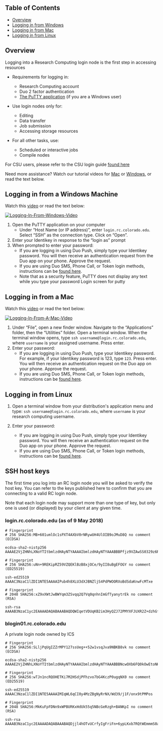 ## Table of Contents

- [Overview](#overview)
- [Logging in from Windows](#logging-in-from-a-windows-machine)
- [Logging in from Mac](#logging-in-from-a-mac)
- [Logging in from Linux](#logging-in-from-linux)

## Overview

Logging into a Research Computing login node is the first step in accessing resources  

- Requirements for logging in:
    + Research Computing account
    + Duo 2 factor authentication
    + [The PuTTY application](https://www.putty.org/) (if you are a Windows user)  

- Use login nodes only for:
    + Editing
    + Data transfer
    + Job submission
    + Accessing storage resources  

- For all other tasks, use:
    + Scheduled or interactive jobs
    + Compile nodes  

For CSU users, please refer to the CSU login guide [found here](https://www.acns.colostate.edu/hpc/#remote-login)

Need more assistance? Watch our tutorial videos for [Mac](https://www.youtube.com/watch?v=2Mnr840YdiE) or [Windows](https://youtu.be/aUVdIShW7W4), or read the text below.

## Logging in from a Windows Machine

Watch this [video](https://youtu.be/aUVdIShW7W4) or read the text below:

[![Logging-In-From-Windows-Video](https://raw.githubusercontent.com/ResearchComputing/Research-Computing-User-Tutorials/master/Logging-in/Logging-In-Windows.jpg)](https://youtu.be/aUVdIShW7W4)

1. Open the PuTTY application on your computer
    * Under “Host Name (or IP address)”, enter `login.rc.colorado.edu`. Select “SSH” as the connection type. Click on “Open”.
2. Enter your Identikey in response to the “login as” prompt
3. When prompted to enter your password:
    * If you are logging in using Duo Push, simply type your Identikey password. You will then receive an authentication request from the Duo app on your phone. Approve the request.
    * If you are using Duo SMS, Phone Call, or Token login methods, instructions can be [found here](https://github.com/ResearchComputing/Research-Computing-User-Tutorials/wiki/Logging-in-with-Duo).
    * Note that as a security feature, PuTTY does not display any text while you type your password
Login screen for putty
<!--
![Logging-in-example-screen](https://raw.githubusercontent.com/ResearchComputing/Research-Computing-User-Tutorials/master/Logging-in/Logging-In-Pic1.png)
-->

## Logging in from a Mac

Watch this [video](https://www.youtube.com/watch?v=2Mnr840YdiE) or read the text below:

[![Logging-In-From-A-Mac-Video](https://raw.githubusercontent.com/ResearchComputing/Research-Computing-User-Tutorials/master/Logging-in/Logging-In-Mac-Vid.jpg)](https://www.youtube.com/watch?v=2Mnr840YdiE)

1. Under “File”, open a new finder window. Navigate to the “Applications” folder, then the “Utilities” folder. Open a terminal window. When the terminal window opens, type `ssh username@login.rc.colorado.edu`, where `username` is your assigned username. Press enter.
2. Enter your password:
    * If you are logging in using Duo Push, type your Identikey password. For example, if your Identikey password is 123, type `123`. Press enter. You will then receive an authentication request on the Duo app on your phone. Approve the request.
    * If you are using Duo SMS, Phone Call, or Token login methods, instructions can be [found here](https://github.com/ResearchComputing/Research-Computing-User-Tutorials/wiki/Logging-in-with-Duo).

## Logging in from Linux

1. Open a terminal window from your distribution's application menu and type: `ssh username@login.rc.colorado.edu`, where `username` is your research computing username.

2. Enter your password:
    * If you are logging in using Duo Push, simply type your Identikey password. You will then receive an authentication request on the Duo app on your phone. Approve the request.
    * If you are using Duo SMS, Phone Call, or Token login methods, instructions can be [found here](https://github.com/ResearchComputing/Research-Computing-User-Tutorials/wiki/Logging-in-with-Duo).

## SSH host keys

The first time you log into an RC login node you will be asked to verify the host key. You can refer to the keys published here to confirm that you are connecting to a valid RC login node.

Note that each login node may support more than one type of key, but only one is used (or displayed) by your client at any given time.

### login.rc.colorado.edu (as of 9 May 2018)

```
# Fingerprint
# 256 SHA256:MB+601umlOc1sPXT4AXbV0rNRywUH4UlOIB9oJMuD8Q no comment (ECDSA)

ecdsa-sha2-nistp256 AAAAE2VjZHNhLXNoYTItbmlzdHAyNTYAAAAIbmlzdHAyNTYAAABBBPfjz9VZAwSS0329z6RNZQDNrN3vU1YcthmBRqQAgxmDxBVPJzhazEzKqigoWuuQDHNzfm+05xTOYAmcnL3V7tc=
```

```
# Fingerprint
# 256 SHA256:uNn+9REKipRZ59VZQEKlBzB8xjOCe/9yII8uBgEFOGY no comment (ED25519)

ssh-ed25519 AAAAC3NzaC1lZDI1NTE5AAAAIPub4h8XLU3dXJBNZljS4PdPWOORXoBdSdaKnwFcMTxe
```

```
# Fingerprint
# 2048 SHA256:xZ9xXWtJwBWYqm3ZSvqq2Q7Vq0qnhnImGfTyanytrEk no comment (RSA)

ssh-rsa AAAAB3NzaC1yc2EAAAADAQABAAABAQDQWIqetVDUqKB2im3HyQZJ72PMYXFJUXR2Z+dzhGfOERABAV6m0fKcVcPrBjX9SYR4QYbxR+Yu2bIDDxpK+PZs2sAy/LU4po9mZUN8VAWBE0rwgcEvKfbQriwyhkdqdjEEzbEN5FTx05iYMN2o2vpshmi3dUpHaKMZPI0bhQKmwjM3bf77gpxXWNANsGIag0SdX4bmiWYQhR+CnzUJUis9DVOpVNfN+Jtw4IgnuJedehkZi/z/v7JKvV26jIxXmdq6+VkRCpoVnL3pJkoU5e4vaSc4V5kvgfI9G4tj6BEDGsRgHXAcZXk+hLtNp2nj2VsSocWcOVkn85obSfnVwV/f
```

### blogin01.rc.colorado.edu

A private login node owned by ICS

```
# Fingerprint
# 256 SHA256:SLljPqUgIZZrMPY127ssUeg++52w1vsqJva9NBKB8vk no comment (ECDSA)

ecdsa-sha2-nistp256 AAAAE2VjZHNhLXNoYTItbmlzdHAyNTYAAAAIbmlzdHAyNTYAAABBBNcwOXb6FQ0kOwEtoNHqYur2xc3t+DwidHJbzRBasCqp8+YE/GSr2SGgtI4JkJ40ptAPjkdj+Qq9BRdu4ZExVdE=
```

```
# Fingerprint
# 256 SHA256:wTJn1ncRQOHETKi7M2HSdjPFhzvo7bG4KczP0ugqNX0 no comment (ED25519)

ssh-ed25519 AAAAC3NzaC1lZDI1NTE5AAAAIMIqWL6qCI0y4MzZBgNyRrNX/Wd39/j1F/onx9tPMPos
```

```
# Fingerprint
# 2048 SHA256:MkKuFpFDNn9xWPBURKxHdUk55q5NBcGeRzgh+BANKpI no comment (RSA)

ssh-rsa AAAAB3NzaC1yc2EAAAADAQABAAABAQDjjl4hOTvUCrfyIgFriFn+6ypLKxb7RQtWEmmmS0a8+icnocCiaZLpiS6lC7sMy7NYly6P6jnasTZvYUZ+6hcIm61YyOSDCCsMZCU+LQb66LIUPttz7ZF12KMgC/DDBAE8xj48hRmp9iZjFnYCEQi9eb4y1IN3VJz1k7nDfLa/Ae3DRBorGZVSKCoeBXfzjpTutCZwgoNUSHQUnZlLnwdut4WH9qq7GtnKRnstVJt+i72vOxLCFSuCgskCjBr5KP/aCEiXT5l93R01hceENIzKqN4zm0MhzULef6KXS7aZZDKb/zklOGUtxcHgdrQ9IeEQIESvn385yZU6IZIM+Hsb
```